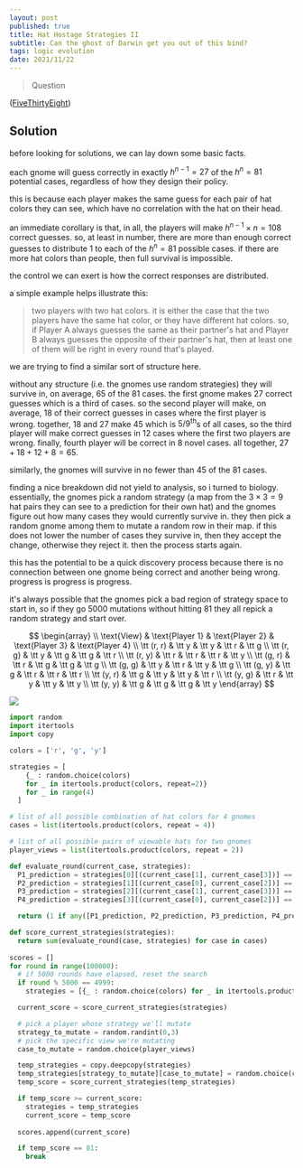 ```yaml
---
layout: post
published: true
title: Hat Hostage Strategies II
subtitle: Can the ghost of Darwin get you out of this bind?
tags: logic evolution 
date: 2021/11/22
---
```


>Question

<!--more-->

([FiveThirtyEight](URL))

## Solution

before looking for solutions, we can lay down some basic facts.

each gnome will guess correctly in exactly $h^{n-1} = 27$ of the $h^n = 81$ potential cases, regardless of how they design their policy.

this is because each player makes the same guess for each pair of hat colors they can see, which have no correlation with the hat on their head.

an immediate corollary is that, in all, the players will make $h^{n-1} \times n = 108$ correct guesses. so, at least in number, there are more than enough correct guesses to distribute $1$ to each of the $h^n = 81$ possible cases. if there are more hat colors than people, then full survival is impossible.

the control we can exert is how the correct responses are distributed. 

a simple example helps illustrate this:

>two players with two hat colors. it is either the case that the two players have the same hat color, or they have different hat colors. so, if Player A always guesses the same as their partner's hat and Player B always guesses the opposite of their partner's hat, then at least one of them will be right in every round that's played. 

we are trying to find a similar sort of structure here.

without any structure (i.e. the gnomes use random strategies) they will survive in, on average, $65$ of the $81$ cases. the first gnome makes $27$ correct guesses which is a third of cases. so the second player will make, on average, $18$ of their correct guesses in cases where the first player is wrong. together, $18$ and $27$ make $45$ which is $5/9^\text{th}$s of all cases, so the third player will make correct guesses in $12$ cases where the first two players are wrong. finally, fourth player will be correct in $8$ novel cases. all together, $27+18+12+8 = 65.$

similarly, the gnomes will survive in no fewer than $45$ of the $81$ cases.

finding a nice breakdown did not yield to analysis, so i turned to biology. essentially, the gnomes pick a random strategy (a map from the $3\times3 = 9$ hat pairs they can see to a prediction for their own hat) and the gnomes figure out how many cases they would currently survive in. they then pick a random gnome among them to mutate a random row in their map. if this does not lower the number of cases they survive in, then they accept the change, otherwise they reject it. then the process starts again.

this has the potential to be a quick discovery process because there is no connection between one gnome being correct and another being wrong. progress is progress is progress.

it's always possible that the gnomes pick a bad region of strategy space to start in, so if they go $5000$ mutations without hitting $81$ they all repick a random strategy and start over.

$$
\begin{array} \\
\text{View} & \text{Player 1} & \text{Player 2} & \text{Player 3} & \text{Player 4} \\
\tt (r, r) & \tt y & \tt y & \tt r & \tt g \\
\tt (r, g) & \tt y & \tt g & \tt g & \tt r \\
\tt (r, y) & \tt r & \tt r & \tt r & \tt y \\
\tt (g, r) & \tt r & \tt g & \tt g & \tt g \\
\tt (g, g) & \tt y & \tt r & \tt y & \tt g \\
\tt (g, y) & \tt g & \tt r & \tt r & \tt r \\
\tt (y, r) & \tt g & \tt y & \tt y & \tt r \\
\tt (y, g) & \tt r & \tt y & \tt y & \tt y \\
\tt (y, y) & \tt g & \tt g & \tt g & \tt y 
\end{array}
$$

![](/img/sss.jpg)

```python
import random
import itertools
import copy

colors = ['r', 'g', 'y']

strategies = [
    {_ : random.choice(colors) 
    for _ in itertools.product(colors, repeat=2)} 
    for _ in range(4)
  ]

# list of all possible combination of hat colors for 4 gnomes
cases = list(itertools.product(colors, repeat = 4))

# list of all possible pairs of viewable hats for two gnomes
player_views = list(itertools.product(colors, repeat = 2))

def evaluate_round(current_case, strategies):
  P1_prediction = strategies[0][(current_case[1], current_case[3])] == current_case[0]
  P2_prediction = strategies[1][(current_case[0], current_case[2])] == current_case[1]
  P3_prediction = strategies[2][(current_case[1], current_case[3])] == current_case[2]
  P4_prediction = strategies[3][(current_case[0], current_case[2])] == current_case[3]

  return (1 if any([P1_prediction, P2_prediction, P3_prediction, P4_prediction]) else 0)

def score_current_strategies(strategies):
  return sum(evaluate_round(case, strategies) for case in cases)
  
scores = []
for round in range(100000):
  # if 5000 rounds have elapsed, reset the search
  if round % 5000 == 4999:
    strategies = [{_ : random.choice(colors) for _ in itertools.product(colors, repeat=2)} for _ in range(4)]

  current_score = score_current_strategies(strategies)

  # pick a player whose strategy we'll mutate
  strategy_to_mutate = random.randint(0,3)
  # pick the specific view we're mutating
  case_to_mutate = random.choice(player_views)

  temp_strategies = copy.deepcopy(strategies)
  temp_strategies[strategy_to_mutate][case_to_mutate] = random.choice(colors)
  temp_score = score_current_strategies(temp_strategies)

  if temp_score >= current_score:
    strategies = temp_strategies
    current_score = temp_score
  
  scores.append(current_score)

  if temp_score == 81:
    break

```

<br>
